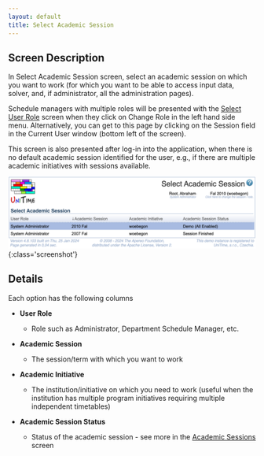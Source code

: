 ```yaml
---
layout: default
title: Select Academic Session
---
```



## Screen Description


 In Select Academic Session screen, select an academic session on which you want to work (for which you want to be able to access input data, solver, and, if administrator, all the administration pages).


 Schedule managers with multiple roles will be presented with the [Select User Role](select-user-role) screen when they click on Change Role in the left hand side menu. Alternatively, you can get to this page by clicking on the Session field in the Current User window (bottom left of the screen).


 This screen is also presented after log-in into the application, when there is no default academic session identified for the user, e.g., if there are multiple academic initiatives with sessions available.

![Select Academic Session](images/select-academic-session.png){:class='screenshot'}

## Details


 Each option has the following columns

* **User Role**
	* Role such as Administrator, Department Schedule Manager, etc.

* **Academic Session**
	* The session/term with which you want to work

* **Academic Initiative**
	* The institution/initiative on which you need to work (useful when the institution has multiple program initiatives requiring multiple independent timetables)

* **Academic Session Status**
	* Status of the academic session - see more in the [Academic Sessions](academic-sessions) screen



